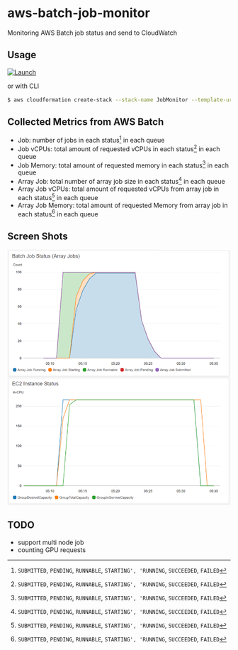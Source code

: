 # aws-batch-job-monitor

Monitoring AWS Batch job status and send to CloudWatch

## Usage

[![Launch](https://s3.amazonaws.com/cloudformation-examples/cloudformation-launch-stack.png)](https://console.aws.amazon.com/cloudformation/home?#/stacks/new?stackName=JobMonitor&templateURL=https://midaisuk-public-templates.s3.amazonaws.com/aws-batch-job-monitor/aws-batch-job-monitor-build.template
)

or with CLI

```bash
$ aws cloudformation create-stack --stack-name JobMonitor --template-url https://midaisuk-public-templates.s3.amazonaws.com/aws-batch-job-monitor/aws-batch-job-monitor-build.template --capabilities CAPABILITY_NAMED_IAM
```

## Collected Metrics from AWS Batch

- Job: number of jobs in each status[^1] in each queue
- Job vCPUs: total amount of requested vCPUs in each status[^1] in each queue
- Job Memory: total amount of requested memory in each status[^1] in each queue
- Array Job: total number of array job size in each status[^1] in each queue
- Array Job vCPUs: total amount of requested vCPUs from array job in each status[^1] in each queue
- Array Job Memory: total amount of requested Memory from array job in each status[^1] in each queue

[^1]: `SUBMITTED`, `PENDING`, `RUNNABLE`, `STARTING', 'RUNNING`, `SUCCEEDED`, `FAILED`

## Screen Shots

![JobStatusMetrics](./img/job_status_screenshot.png)


## TODO

- support multi node job
- counting GPU requests


